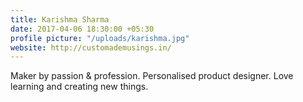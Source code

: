 ```yaml
---
title: Karishma Sharma
date: 2017-04-06 18:30:00 +05:30
profile picture: "/uploads/karishma.jpg"
website: http://customademusings.in/
---
```


Maker by passion & profession. Personalised product designer. Love learning and creating new things.